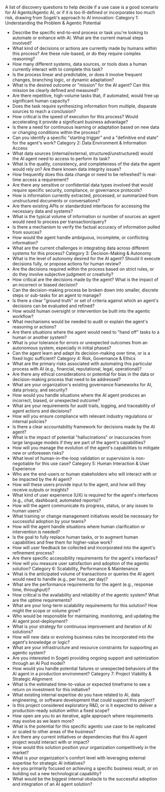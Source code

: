 A list of discovery questions to help decide if a use case is a good scenario for AI Agents/Agentic AI, or if it is too ill-defined or incorporates too much risk, drawing from Sogeti's approach to AI innovation:
Category 1: Understanding the Problem & Agentic Potential
 * Describe the specific end-to-end process or task you're looking to automate or enhance with AI. What are the current manual steps involved?
 * What kind of decisions or actions are currently made by humans within this process? Are these rule-based, or do they require complex reasoning?
 * How many different systems, data sources, or tools does a human currently interact with to complete this task?
 * Is the process linear and predictable, or does it involve frequent changes, branching logic, or dynamic adaptation?
 * What is the desired outcome or "mission" for the AI agent? Can this mission be clearly defined and measured?
 * Are there repetitive, high-volume tasks that, if automated, would free up significant human capacity?
 * Does the task require synthesizing information from multiple, disparate sources to reach a conclusion?
 * How critical is the speed of execution for this process? Would accelerating it provide a significant business advantage?
 * Is there a need for continuous learning or adaptation based on new data or changing conditions within the process?
 * Can you identify a specific "starting trigger" and a "definitive end state" for the agent's work?
Category 2: Data Environment & Information Access
 * What data sources (internal/external, structured/unstructured) would the AI agent need to access to perform its task?
 * What is the quality, consistency, and completeness of the data the agent would rely on? Are there known data integrity issues?
 * How frequently does this data change or need to be refreshed? Is real-time access a requirement?
 * Are there any sensitive or confidential data types involved that would require specific security, compliance, or governance protocols?
 * How is information currently extracted, processed, or summarized from unstructured documents or conversations?
 * Are there existing APIs or standardized interfaces for accessing the necessary data and systems?
 * What is the typical volume of information or number of sources an agent would need to process per transaction/query?
 * Is there a mechanism to verify the factual accuracy of information pulled from sources?
 * How would the agent handle ambiguous, incomplete, or conflicting information?
 * What are the current challenges in integrating data across different systems for this process?
Category 3: Decision-Making & Autonomy
 * What is the level of autonomy desired for the AI agent? Should it execute decisions fully, or propose actions for human review?
 * Are the decisions required within the process based on strict rules, or do they involve subjective judgment or creativity?
 * How critical are the decisions made by the agent? What is the impact of an incorrect or biased decision?
 * Can the decision-making process be broken down into smaller, discrete steps or sub-tasks for an agent to manage?
 * Is there a clear "ground truth" or set of criteria against which an agent's decisions can be evaluated and refined?
 * How would human oversight or intervention be built into the agentic workflow?
 * What mechanisms would be needed to audit or explain the agent's reasoning or actions?
 * Are there situations where the agent would need to "hand off" tasks to a human or another system?
 * What is your tolerance for errors or unexpected outcomes from an autonomous system, especially in initial phases?
 * Can the agent learn and adapt its decision-making over time, or is a fixed logic sufficient?
Category 4: Risk, Governance & Ethics
 * What are the primary risks associated with automating this particular process with AI (e.g., financial, reputational, legal, operational)?
 * Are there any ethical considerations or potential for bias in the data or decision-making process that need to be addressed?
 * What are your organization's existing governance frameworks for AI, data privacy, and security?
 * How would you handle situations where the AI agent produces an incorrect, biased, or unexpected outcome?
 * What are your requirements for audit trails, logging, and traceability of agent actions and decisions?
 * How will you ensure compliance with relevant industry regulations or internal policies?
 * Is there a clear accountability framework for decisions made by the AI agent?
 * What is the impact of potential "hallucinations" or inaccuracies from large language models if they are part of the agent's capabilities?
 * How will you manage the evolution of the agent's capabilities to mitigate new or unforeseen risks?
 * What level of human-in-the-loop validation or supervision is non-negotiable for this use case?
Category 5: Human Interaction & User Experience
 * Who are the end-users or human stakeholders who will interact with or be impacted by the AI agent?
 * How will these users provide input to the agent, and how will they receive outputs or insights?
 * What kind of user experience (UX) is required for the agent's interfaces (e.g., chat, dashboard, automated reports)?
 * How will the agent communicate its progress, status, or any issues to human users?
 * What training or change management initiatives would be necessary for successful adoption by your teams?
 * How will the agent handle situations where human clarification or intervention is needed?
 * Is the goal to fully replace human tasks, or to augment human capabilities and free them for higher-value work?
 * How will user feedback be collected and incorporated into the agent's refinement process?
 * Are there specific accessibility requirements for the agent's interfaces?
 * How will you measure user satisfaction and adoption of the agentic solution?
Category 6: Scalability, Performance & Maintenance
 * What is the anticipated volume of transactions or queries the AI agent would need to handle (e.g., per hour, per day)?
 * What are the performance requirements for the agent (e.g., response time, throughput)?
 * How critical is the availability and reliability of the agentic system? What are the uptime requirements?
 * What are your long-term scalability requirements for this solution? How might the scope or volume grow?
 * Who would be responsible for maintaining, monitoring, and updating the AI agent post-deployment?
 * What is your strategy for continuous improvement and iteration of AI solutions?
 * How will new data or evolving business rules be incorporated into the agent's knowledge or logic?
 * What are your infrastructure and resource constraints for supporting an agentic system?
 * Are you interested in Sogeti providing ongoing support and optimization through an AI Pod model?
 * How would you handle potential failures or unexpected behaviors of the AI agent in a production environment?
Category 7: Project Viability & Strategic Alignment
 * What is the estimated time-to-value or expected timeframe to see a return on investment for this initiative?
 * What existing internal expertise do you have related to AI, data engineering, or software development that could support this project?
 * Is this project considered exploratory R&D, or is it expected to deliver a production-ready solution within a fixed scope?
 * How open are you to an iterative, agile approach where requirements may evolve as we learn more?
 * What is the potential for this specific agentic use case to be replicated or scaled to other areas of the business?
 * Are there any current initiatives or dependencies that this AI agent project would interact with or impact?
 * How would this solution position your organization competitively in the market?
 * What is your organization's comfort level with leveraging external expertise for strategic AI initiatives?
 * Are you primarily focused on achieving a specific business result, or on building out a new technological capability?
 * What would be the biggest internal obstacle to the successful adoption and integration of an AI agent solution?
